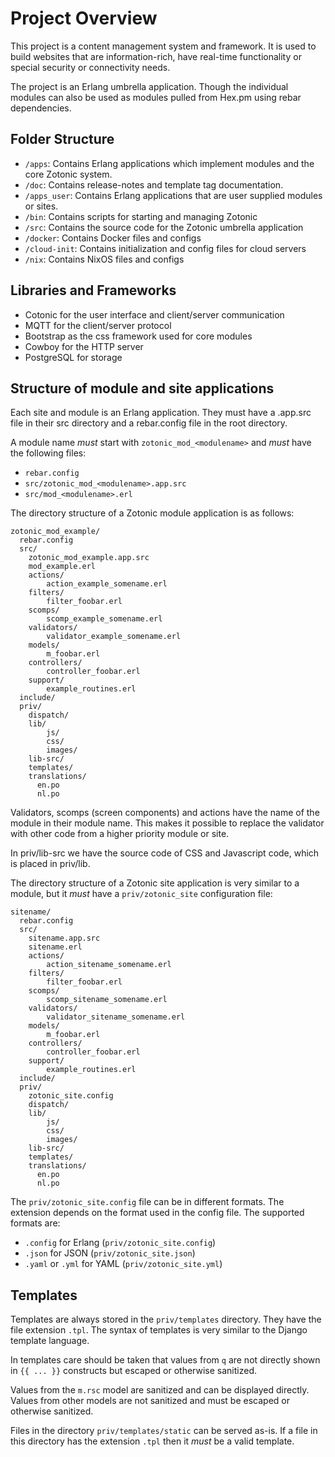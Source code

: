 # Project Overview

This project is a content management system and framework. It is used to
build websites that are information-rich, have real-time functionality or special
security or connectivity needs.

The project is an Erlang umbrella application. Though the individual modules can also
be used as modules pulled from Hex.pm using rebar dependencies.

## Folder Structure

- `/apps`: Contains Erlang applications which implement modules and the core Zotonic system.
- `/doc`: Contains release-notes and template tag documentation.
- `/apps_user`: Contains Erlang applications that are user supplied modules or sites.
- `/bin`: Contains scripts for starting and managing Zotonic
- `/src`: Contains the source code for the Zotonic umbrella application
- `/docker`: Contains Docker files and configs
- `/cloud-init`: Contains initialization and config files for cloud servers
- `/nix`: Contains NixOS files and configs

## Libraries and Frameworks

- Cotonic for the user interface and client/server communication
- MQTT for the client/server protocol
- Bootstrap as the css framework used for core modules
- Cowboy for the HTTP server
- PostgreSQL for storage

## Structure of module and site applications

Each site and module is an Erlang application. They must have a .app.src file in
their src directory and a rebar.config file in the root directory.

A module name *must* start with `zotonic_mod_<modulename>` and *must* have the
following files:

- `rebar.config`
- `src/zotonic_mod_<modulename>.app.src`
- `src/mod_<modulename>.erl`

The directory structure of a Zotonic module application is as follows:

```
zotonic_mod_example/
  rebar.config
  src/
    zotonic_mod_example.app.src
    mod_example.erl
    actions/
        action_example_somename.erl
    filters/
        filter_foobar.erl
    scomps/
        scomp_example_somename.erl
    validators/
        validator_example_somename.erl
    models/
        m_foobar.erl
    controllers/
        controller_foobar.erl
    support/
        example_routines.erl
  include/
  priv/
    dispatch/
    lib/
        js/
        css/
        images/
    lib-src/
    templates/
    translations/
      en.po
      nl.po
```

Validators, scomps (screen components) and actions have the name of the module in their
module name. This makes it possible to replace the validator with other code from a higher
priority module or site.

In priv/lib-src we have the source code of CSS and Javascript code, which is placed in priv/lib.

The directory structure of a Zotonic site application is very similar to a module, but it *must*
have a `priv/zotonic_site` configuration file:

```
sitename/
  rebar.config
  src/
    sitename.app.src
    sitename.erl
    actions/
        action_sitename_somename.erl
    filters/
        filter_foobar.erl
    scomps/
        scomp_sitename_somename.erl
    validators/
        validator_sitename_somename.erl
    models/
        m_foobar.erl
    controllers/
        controller_foobar.erl
    support/
        example_routines.erl
  include/
  priv/
    zotonic_site.config
    dispatch/
    lib/
        js/
        css/
        images/
    lib-src/
    templates/
    translations/
      en.po
      nl.po
```

The `priv/zotonic_site.config` file can be in different formats. The extension depends on the format used
in the config file. The supported formats are:

 - `.config` for Erlang (`priv/zotonic_site.config`)
 - `.json` for JSON (`priv/zotonic_site.json`)
 - `.yaml` or `.yml` for YAML (`priv/zotonic_site.yml`)

## Templates

Templates are always stored in the `priv/templates` directory. They have the file extension `.tpl`.
The syntax of templates is very similar to the Django template language.

In templates care should be taken that values from `q` are not directly shown in `{{ ... }}` constructs
but escaped or otherwise sanitized.

Values from the `m.rsc` model are sanitized and can be displayed directly. Values from other models are
not sanitized and must be escaped or otherwise sanitized.

Files in the directory `priv/templates/static` can be served as-is. If a file in this directory has
the extension `.tpl` then it *must* be a valid template.

